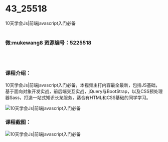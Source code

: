 # 43_25518
10天学会Js|前端javascript入门必备
<br/></br>
<h3>微:mukewang8 资源编号：5225518</h3>
<br/></br>
<h3>课程介绍：</h3>
<p>10天学会Js|前端<a title="查看与 javascript 相关的文章" target="_blank">javascript</a>入门必备，本视频主打内容最全最新，包括JS基础，基于面向对象开发实战，前后端交互实战，jQuery与BootStrap，以及CSS预处理器Sass，打造一站式知识长龙服务，适合有HTML和CSS基础的同学学习。</p>
<p><img src="https://www.ko996.com/wp-content/uploads/img/2022/07/1-113-300x105.png" alt="10天学会Js|前端javascript入门必备"></p>
<div class="info-desc">
<h3>课程截图：</h3>
<p><img src="https://www.ko996.com/wp-content/uploads/img/2022/07/2-115.png" alt="10天学会Js|前端javascript入门必备"></p>


			
</div>

